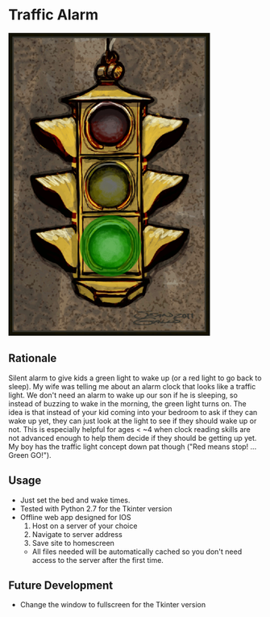 # Traffic Alarm

![Image Alt](javascript-web-app/stoplightGreen.png)

## Rationale

Silent alarm to give kids a green light to wake up (or a red light to go back to sleep). My wife was telling me about an alarm clock that looks like a traffic light. We don't need an alarm to wake up our son if he is sleeping, so instead of buzzing to wake in the morning, the green light turns on.  The idea is that instead of your kid coming into your bedroom to ask if they can wake up yet, they can just look at the light to see if they should wake up or not. This is especially helpful for ages < ~4 when clock reading skills are not advanced enough to help them decide if they should be getting up yet. My boy has the traffic light concept down pat though ("Red means stop! ... Green GO!").

## Usage

- Just set the bed and wake times.
- Tested with Python 2.7 for the Tkinter version
- Offline web app designed for IOS
    1. Host on a server of your choice
    2. Navigate to server address
    3. Save site to homescreen
    + All files needed will be automatically cached so you don't need access to the server after the first time.

## Future Development

- Change the window to fullscreen for the Tkinter version
